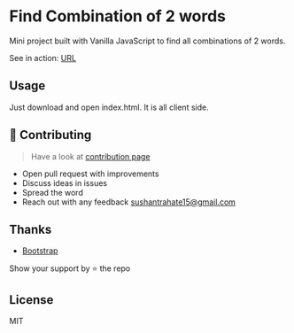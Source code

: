 # Find Combination of 2 words

Mini project built with Vanilla JavaScript to find all combinations of 2 words.

See in action: [URL](https://sushantrahate.github.io/word-combo/)

## Usage

Just download and open index.html. It is all client side.

## 🙌 Contributing

> Have a look at [contribution page](./CONTRIBUTING.md)

- Open pull request with improvements
- Discuss ideas in issues
- Spread the word
- Reach out with any feedback sushantrahate15@gmail.com

## Thanks

- <a href="https://getbootstrap.com/" target="_blank">Bootstrap</a>

Show your support by :star: the repo

## License

MIT
